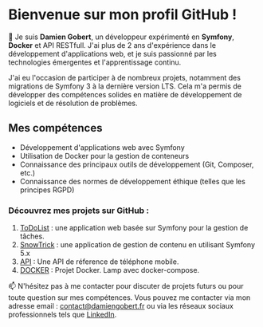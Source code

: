 <!-- - 👋 Hi, I’m @Damien30340 -->
<!-- - 👀 I'm available and listening to proposals
- 🌱 I'm a back-end developer specialized in the Symfony and php framework
- 💞️ I seek to collaborate on all types of projects
- 📫 How to reach me ...
  - contact@damiengobert.fr -->

<!---
Damien30340/Damien30340 is a ✨ special ✨ repository because its `README.md` (this file) appears on your GitHub profile.
You can click the Preview link to take a look at your changes.
--->

# Bienvenue sur mon profil GitHub !

👋 Je suis **Damien Gobert**, un développeur expérimenté en **Symfony**, **Docker** et API RESTfull. J'ai plus de 2 ans d'expérience dans le développement d'applications web, et je suis passionné par les technologies émergentes et l'apprentissage continu.

J'ai eu l'occasion de participer à de nombreux projets, notamment des migrations de Symfony 3 à la dernière version LTS. Cela m'a permis de développer des compétences solides en matière de développement de logiciels et de résolution de problèmes.

## Mes compétences

* Développement d'applications web avec Symfony
* Utilisation de Docker pour la gestion de conteneurs
* Connaissance des principaux outils de développement (Git, Composer, etc.)
* Connaissance des normes de développement éthique (telles que les principes RGPD)

### Découvrez mes projets sur GitHub :

1. [ToDoList](https://github.com/Damien30340/P8-ToDo-Co) : une application web basée sur Symfony pour la gestion de tâches.
2. [SnowTrick](https://github.com/Damien30340/P6-Snowtricks) : une application de gestion de contenu en utilisant Symfony 5.x
3. [API](https://github.com/Damien30340/P7-API-Symfony) : Une API de réference de téléphone mobile.
4. [DOCKER](https://github.com/Damien30340/Lamp-php-7-4-docker) : Projet Docker. Lamp avec docker-compose.

📫 N'hésitez pas à me contacter pour discuter de projets futurs ou pour toute question sur mes compétences.
Vous pouvez me contacter via mon adresse email : contact@damiengobert.fr ou via les réseaux sociaux professionnels tels que [LinkedIn](https://www.linkedin.com/in/damien-gobert-4b4381113).

